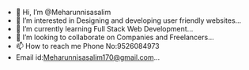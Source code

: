 - 👋 Hi, I’m @Meharunnisasalim
- 👀 I’m interested in Designing and developing user friendly websites...
- 🌱 I’m currently learning Full Stack Web Development...
- 💞️ I’m looking to collaborate on Companies and Freelancers...
- 📫 How to reach me Phone No:9526084973
- Email id:Meharunnisasalim170@gmail.com...

<!---
Meharunnisasalim/Meharunnisasalim is a ✨ special ✨ repository because its `README.md` (this file) appears on your GitHub profile.
You can click the Preview link to take a look at your changes.
--->
